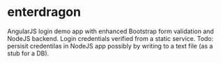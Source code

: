 # enterdragon
AngularJS login demo app with enhanced Bootstrap form validation and NodeJS backend. Login credentials verified from a static service. Todo: persisit credentilas in NodeJS app possibly by writing to a text file (as a stub for a DB).


